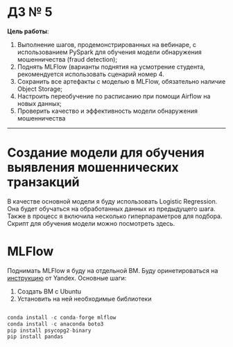 # ДЗ № 5
**Цель работы**:
1. Выполнение шагов, продемонстрированных на вебинаре, с использованием PySpark для обучения
модели обнаружения мошенничества (fraud detection);
2. Поднять MLFlow (варианты поднятия на усмотрение студента, рекомендуется использовать сценарий
номер 4. 
3. Сохранить все артефакты с моделью в MLFlow, обязательно наличие Object Storage;
4. Настроить переобучение по расписанию при помощи Airflow на новых данных;
5. Проверить качество и эффективность модели обнаружения мошенничества
<hr>

# Создание модели для обучения выявления мошеннических транзакций
В качестве основной модели я буду использовать Logistic Regression. Она будет обучаться на обработанных данных из предыдущего шага. Также в процесс я включила несколько гиперпараметров для подбора. 
Скрипт для обучения модели можно посмотреть здесь.

# MLFlow
Поднимать MLFlow я буду на отдельной ВМ. Буду оринетироваться на [инструкцию](https://cloud.yandex.ru/ru/docs/datasphere/tutorials/mlflow-datasphere#setup-mlflow) от Yandex. Основные шаги:
1. Создать ВМ с Ubuntu
2. Установить на ней необходимые библиотеки

```python 

conda install -c conda-forge mlflow
conda install -c anaconda boto3
pip install psycopg2-binary
pip install pandas
```
